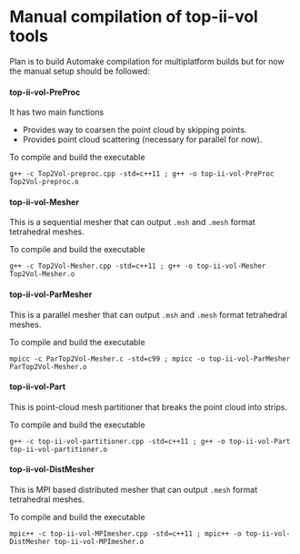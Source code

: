 # Manual compilation of top-ii-vol tools

Plan is to build Automake compilation for multiplatform builds but for now the manual setup should be followed:

#### top-ii-vol-PreProc

It has two main functions 

- Provides way to coarsen the point cloud by skipping points.
- Provides point cloud scattering (necessary for parallel for now).

To compile and build the executable 

```
g++ -c Top2Vol-preproc.cpp -std=c++11 ; g++ -o top-ii-vol-PreProc Top2Vol-preproc.o
```

#### top-ii-vol-Mesher

This is a sequential mesher that can output `.msh` and `.mesh` format tetrahedral meshes.

To compile and build the executable 

```
g++ -c Top2Vol-Mesher.cpp -std=c++11 ; g++ -o top-ii-vol-Mesher Top2Vol-Mesher.o
```

#### top-ii-vol-ParMesher

This is a parallel mesher that can output `.msh` and `.mesh` format tetrahedral meshes.

To compile and build the executable 

```
mpicc -c ParTop2Vol-Mesher.c -std=c99 ; mpicc -o top-ii-vol-ParMesher ParTop2Vol-Mesher.o
```

#### top-ii-vol-Part

This is point-cloud mesh partitioner that breaks the point cloud into strips.

To compile and build the executable 

```
g++ -c top-ii-vol-partitioner.cpp -std=c++11 ; g++ -o top-ii-vol-Part top-ii-vol-partitioner.o
```


#### top-ii-vol-DistMesher

This is MPI based distributed mesher that can output `.mesh` format tetrahedral meshes.

To compile and build the executable 

```
mpic++ -c top-ii-vol-MPImesher.cpp -std=c++11 ; mpic++ -o top-ii-vol-DistMesher top-ii-vol-MPImesher.o
```


